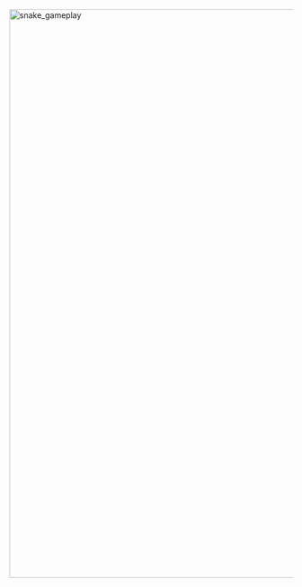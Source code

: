 <img width="1012" alt="snake_gameplay" src="https://github.com/user-attachments/assets/2c8e0042-7cd4-4434-97c8-c451a1433640">
